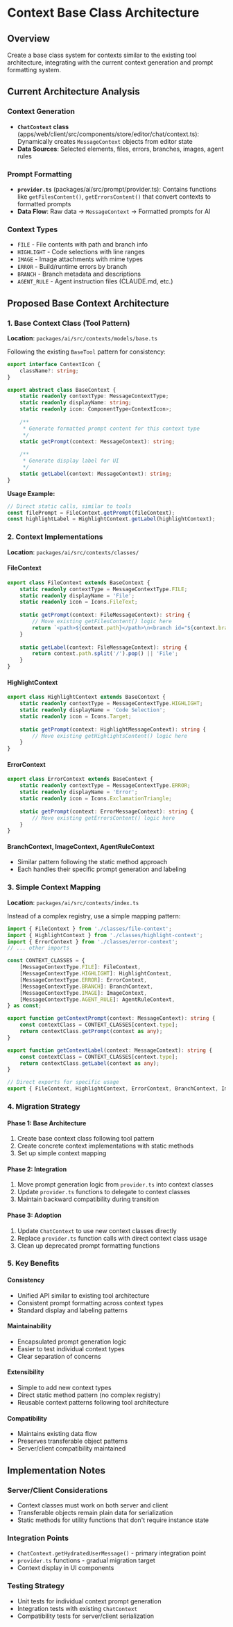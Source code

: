 # Context Base Class Architecture

## Overview
Create a base class system for contexts similar to the existing tool architecture, integrating with the current context generation and prompt formatting system.

## Current Architecture Analysis

### Context Generation
- **`ChatContext` class** (apps/web/client/src/components/store/editor/chat/context.ts): Dynamically creates `MessageContext` objects from editor state
- **Data Sources**: Selected elements, files, errors, branches, images, agent rules

### Prompt Formatting  
- **`provider.ts`** (packages/ai/src/prompt/provider.ts): Contains functions like `getFilesContent()`, `getErrorsContent()` that convert contexts to formatted prompts
- **Data Flow**: Raw data → `MessageContext` → Formatted prompts for AI

### Context Types
- `FILE` - File contents with path and branch info
- `HIGHLIGHT` - Code selections with line ranges
- `IMAGE` - Image attachments with mime types
- `ERROR` - Build/runtime errors by branch
- `BRANCH` - Branch metadata and descriptions
- `AGENT_RULE` - Agent instruction files (CLAUDE.md, etc.)

## Proposed Base Context Architecture

### 1. Base Context Class (Tool Pattern)
**Location**: `packages/ai/src/contexts/models/base.ts`

Following the existing `BaseTool` pattern for consistency:

```typescript
export interface ContextIcon {
    className?: string;
}

export abstract class BaseContext {
    static readonly contextType: MessageContextType;
    static readonly displayName: string;
    static readonly icon: ComponentType<ContextIcon>;
    
    /**
     * Generate formatted prompt content for this context type
     */
    static getPrompt(context: MessageContext): string;
    
    /**
     * Generate display label for UI
     */
    static getLabel(context: MessageContext): string;
}
```

**Usage Example:**
```typescript
// Direct static calls, similar to tools
const filePrompt = FileContext.getPrompt(fileContext);
const highlightLabel = HighlightContext.getLabel(highlightContext);
```

### 2. Context Implementations
**Location**: `packages/ai/src/contexts/classes/`

#### FileContext
```typescript
export class FileContext extends BaseContext {
    static readonly contextType = MessageContextType.FILE;
    static readonly displayName = 'File';
    static readonly icon = Icons.FileText;
    
    static getPrompt(context: FileMessageContext): string {
        // Move existing getFilesContent() logic here
        return `<path>${context.path}</path>\n<branch id="${context.branchId}" />\n\`\`\`${getLanguageFromFilePath(context.path)}\n${context.content}\n\`\`\``;
    }
    
    static getLabel(context: FileMessageContext): string {
        return context.path.split('/').pop() || 'File';
    }
}
```

#### HighlightContext  
```typescript
export class HighlightContext extends BaseContext {
    static readonly contextType = MessageContextType.HIGHLIGHT;
    static readonly displayName = 'Code Selection';
    static readonly icon = Icons.Target;
    
    static getPrompt(context: HighlightMessageContext): string {
        // Move existing getHighlightsContent() logic here
    }
}
```

#### ErrorContext
```typescript
export class ErrorContext extends BaseContext {
    static readonly contextType = MessageContextType.ERROR;
    static readonly displayName = 'Error';
    static readonly icon = Icons.ExclamationTriangle;
    
    static getPrompt(context: ErrorMessageContext): string {
        // Move existing getErrorsContent() logic here
    }
}
```

#### BranchContext, ImageContext, AgentRuleContext
- Similar pattern following the static method approach
- Each handles their specific prompt generation and labeling

### 3. Simple Context Mapping 
**Location**: `packages/ai/src/contexts/index.ts`

Instead of a complex registry, use a simple mapping pattern:

```typescript
import { FileContext } from './classes/file-context';
import { HighlightContext } from './classes/highlight-context';
import { ErrorContext } from './classes/error-context';
// ... other imports

const CONTEXT_CLASSES = {
    [MessageContextType.FILE]: FileContext,
    [MessageContextType.HIGHLIGHT]: HighlightContext,
    [MessageContextType.ERROR]: ErrorContext,
    [MessageContextType.BRANCH]: BranchContext,
    [MessageContextType.IMAGE]: ImageContext,
    [MessageContextType.AGENT_RULE]: AgentRuleContext,
} as const;

export function getContextPrompt(context: MessageContext): string {
    const contextClass = CONTEXT_CLASSES[context.type];
    return contextClass.getPrompt(context as any);
}

export function getContextLabel(context: MessageContext): string {
    const contextClass = CONTEXT_CLASSES[context.type];
    return contextClass.getLabel(context as any);
}

// Direct exports for specific usage
export { FileContext, HighlightContext, ErrorContext, BranchContext, ImageContext, AgentRuleContext };
```

### 4. Migration Strategy

#### Phase 1: Base Architecture
1. Create base context class following tool pattern
2. Create concrete context implementations with static methods
3. Set up simple context mapping

#### Phase 2: Integration  
1. Move prompt generation logic from `provider.ts` into context classes
2. Update `provider.ts` functions to delegate to context classes
3. Maintain backward compatibility during transition

#### Phase 3: Adoption
1. Update `ChatContext` to use new context classes directly
2. Replace `provider.ts` function calls with direct context class usage
3. Clean up deprecated prompt formatting functions

### 5. Key Benefits

#### Consistency
- Unified API similar to existing tool architecture
- Consistent prompt formatting across context types
- Standard display and labeling patterns

#### Maintainability  
- Encapsulated prompt generation logic
- Easier to test individual context types
- Clear separation of concerns

#### Extensibility
- Simple to add new context types
- Direct static method pattern (no complex registry)
- Reusable context patterns following tool architecture

#### Compatibility
- Maintains existing data flow
- Preserves transferable object patterns
- Server/client compatibility maintained

## Implementation Notes

### Server/Client Considerations
- Context classes must work on both server and client
- Transferable objects remain plain data for serialization
- Static methods for utility functions that don't require instance state

### Integration Points
- `ChatContext.getHydratedUserMessage()` - primary integration point
- `provider.ts` functions - gradual migration target
- Context display in UI components

### Testing Strategy
- Unit tests for individual context prompt generation
- Integration tests with existing `ChatContext`
- Compatibility tests for server/client serialization
